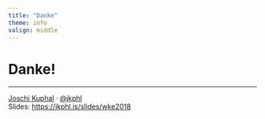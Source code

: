 ```yaml
---
title: "Danke"
theme: info
valign: middle
---
```

# Danke!
---
<div class="p-author h-card">
<a href="https://jkphl.is" target="_blank" rel="me"><span class="p-given-name">Joschi</span> <span class="p-family-name">Kuphal</span></a> · <a href="https://twitter.com/jkphl" rel="me" target="_blank">@jkphl</a>
</div>
<div>
Slides: <a href="https://jkphl.is/slides/wke2018" target="_top" rel="noopener">https://jkphl.is/slides/wke2018</a>
</div>